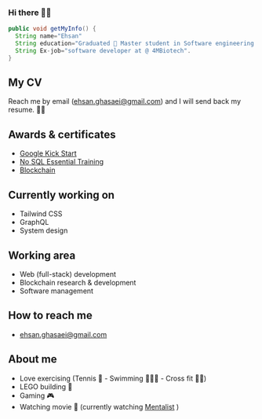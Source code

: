 ### Hi there 👋🏻


```java
public void getMyInfo() {
  String name="Ehsan"
  String education="Graduated 🥳 Master student in Software engineering @ University of Victoria"
  String Ex-job="software developer at @ 4MBiotech".
}
```

## My CV
Reach me by email (ehsan.ghasaei@gmail.com) and I will send back my resume. 👋🏻

## Awards & certificates
- [Google Kick Start](https://drive.google.com/drive/folders/1-WDfTrKdeS5txlgpGLZ69qo_k5MYqWEG?usp=sharing)
- [No SQL Essential Training](https://www.linkedin.com/learning/certificates/be8829e87ecc5ac1d0018b6a6c71345e7a532aac9518ad38e10b963a091a94dd)
- [Blockchain](https://drive.google.com/drive/folders/1DSL5XUcFDdJJrc1_vYBg7NWe9MtVS9KR)

## Currently working on
- Tailwind CSS
- GraphQL
- System design

## Working area
- Web (full-stack) development
- Blockchain research & development
- Software management 

## How to reach me
- ehsan.ghasaei@gmail.com


## About me
- Love exercising (Tennis 🎾 - Swimming 🏊🏻‍♂️ - Cross fit 🏋🏻)
- LEGO building 🧱
- Gaming 🎮
- Watching movie 🍿 (currently watching [Mentalist](https://www.imdb.com/title/tt1196946/) )
